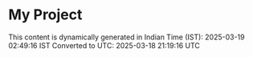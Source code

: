 # My Project

This content is dynamically generated in Indian Time (IST): 2025-03-19 02:49:16 IST
Converted to UTC: 2025-03-18 21:19:16 UTC

